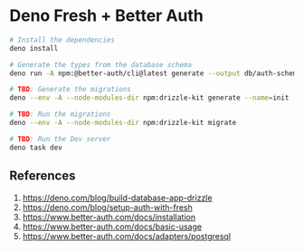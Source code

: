 # Deno Fresh + Better Auth

```bash
# Install the dependencies
deno install

# Generate the types from the database schema
deno run -A npm:@better-auth/cli@latest generate --output db/auth-schema.ts --yes

# TBD: Generate the migrations
deno --env -A --node-modules-dir npm:drizzle-kit generate --name=init

# TBD: Run the migrations
deno --env -A --node-modules-dir npm:drizzle-kit migrate

# TBD: Run the Dev server
deno task dev
```

## References

1. <https://deno.com/blog/build-database-app-drizzle>
2. <https://deno.com/blog/setup-auth-with-fresh>
3. <https://www.better-auth.com/docs/installation>
4. <https://www.better-auth.com/docs/basic-usage>
5. <https://www.better-auth.com/docs/adapters/postgresql>
